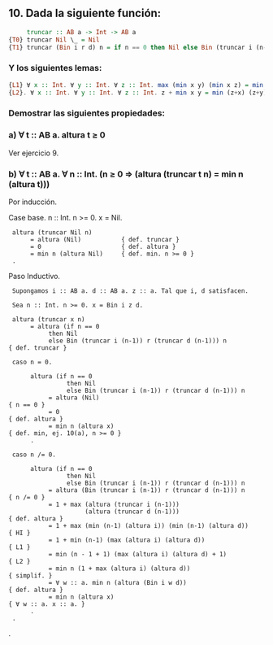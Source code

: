 ## 10. Dada la siguiente función:

```hs
     truncar :: AB a -> Int -> AB a
{T0} truncar Nil \_ = Nil
{T1} truncar (Bin i r d) n = if n == 0 then Nil else Bin (truncar i (n-1)) r (truncar d (n-1))
```

### Y los siguientes lemas:

```hs
{L1} ∀ x :: Int. ∀ y :: Int. ∀ z :: Int. max (min x y) (min x z) = min x (max y z)
{L2}. ∀ x :: Int. ∀ y :: Int. ∀ z :: Int. z + min x y = min (z+x) (z+y)
```

### Demostrar las siguientes propiedades:

### a) ∀ t :: AB a. altura t ≥ 0

Ver ejercicio 9.

### b) ∀ t :: AB a. ∀ n :: Int. (n ≥ 0 => (altura (truncar t n) = min n (altura t)))

Por inducción.

Case base. n :: Int. n >= 0. x = Nil. 

     altura (truncar Nil n)
          = altura (Nil)           { def. truncar }
          = 0                      { def. altura }
          = min n (altura Nil)     { def. min. n >= 0 }
     .

Paso Inductivo.

     Supongamos i :: AB a. d :: AB a. z :: a. Tal que i, d satisfacen.

     Sea n :: Int. n >= 0. x = Bin i z d.

     altura (truncar x n)
          = altura (if n == 0 
               then Nil 
               else Bin (truncar i (n-1)) r (truncar d (n-1))) n           { def. truncar }

     caso n = 0.

          altura (if n == 0 
                    then Nil 
                    else Bin (truncar i (n-1)) r (truncar d (n-1))) n
               = altura (Nil)                                              { n == 0 }
               = 0                                                         { def. altura }
               = min n (altura x)                                          { def. min, ej. 10(a), n >= 0 }
          .

     caso n /= 0.

          altura (if n == 0 
                    then Nil 
                    else Bin (truncar i (n-1)) r (truncar d (n-1))) n
               = altura (Bin (truncar i (n-1)) r (truncar d (n-1))) n      { n /= 0 }              
               = 1 + max (altura (truncar i (n-1)))          
                         (altura (truncar d (n-1)))                        { def. altura }
               = 1 + max (min (n-1) (altura i)) (min (n-1) (altura d))     { HI }
               = 1 + min (n-1) (max (altura i) (altura d))                 { L1 }
               = min (n - 1 + 1) (max (altura i) (altura d) + 1)           { L2 }
               = min n (1 + max (altura i) (altura d))                     { simplif. }
               = ∀ w :: a. min n (altura (Bin i w d))                      { def. altura }
               = min n (altura x)                                          { ∀ w :: a. x :: a. }
          .
     .
.
